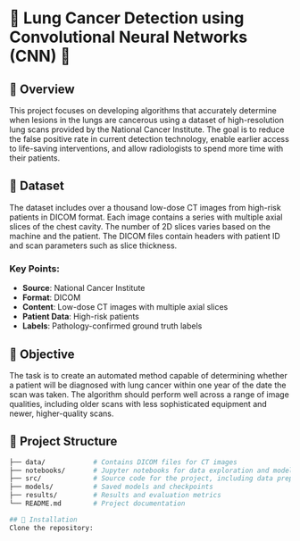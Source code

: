 # 🌟 Lung Cancer Detection using Convolutional Neural Networks (CNN) 🌟

## 📖 Overview

This project focuses on developing algorithms that accurately determine when lesions in the lungs are cancerous using a dataset of high-resolution lung scans provided by the National Cancer Institute. The goal is to reduce the false positive rate in current detection technology, enable earlier access to life-saving interventions, and allow radiologists to spend more time with their patients.

## 📂 Dataset

The dataset includes over a thousand low-dose CT images from high-risk patients in DICOM format. Each image contains a series with multiple axial slices of the chest cavity. The number of 2D slices varies based on the machine and the patient. The DICOM files contain headers with patient ID and scan parameters such as slice thickness.

### Key Points:
- **Source**: National Cancer Institute
- **Format**: DICOM
- **Content**: Low-dose CT images with multiple axial slices
- **Patient Data**: High-risk patients
- **Labels**: Pathology-confirmed ground truth labels

## 🎯 Objective

The task is to create an automated method capable of determining whether a patient will be diagnosed with lung cancer within one year of the date the scan was taken. The algorithm should perform well across a range of image qualities, including older scans with less sophisticated equipment and newer, higher-quality scans.

## 📁 Project Structure

```bash
├── data/            # Contains DICOM files for CT images
├── notebooks/       # Jupyter notebooks for data exploration and model development
├── src/             # Source code for the project, including data preprocessing, model training, and evaluation scripts
├── models/          # Saved models and checkpoints
├── results/         # Results and evaluation metrics
└── README.md        # Project documentation

## 🚀 Installation
Clone the repository:
